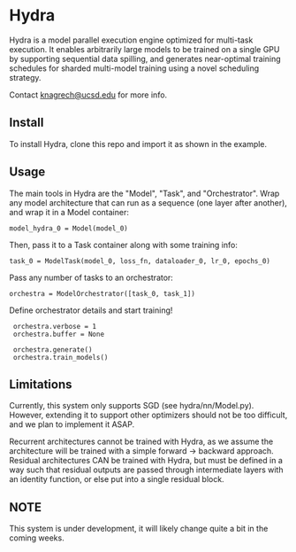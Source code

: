 # Hydra

Hydra is a model parallel execution engine optimized for multi-task execution. It enables arbitrarily large models to be trained on a single GPU by supporting sequential data spilling, and generates near-optimal training schedules for sharded multi-model training using a novel scheduling strategy.

Contact knagrech@ucsd.edu for more info.

## Install

To install Hydra, clone this repo and import it as shown in the example.


## Usage

The main tools in Hydra are the "Model", "Task", and "Orchestrator". Wrap any model architecture that can run as a sequence (one layer after another), and wrap it in a Model container:

`model_hydra_0 = Model(model_0)`

Then, pass it to a Task container along with some training info:

`task_0 = ModelTask(model_0, loss_fn, dataloader_0, lr_0, epochs_0)`

Pass any number of tasks to an orchestrator:

`orchestra = ModelOrchestrator([task_0, task_1])`

Define orchestrator details and start training!

``` 
 orchestra.verbose = 1
 orchestra.buffer = None

 orchestra.generate()
 orchestra.train_models()
```
## Limitations

Currently, this system only supports SGD (see hydra/nn/Model.py). However, extending it to support other optimizers
should not be too difficult, and we plan to implement it ASAP.

Recurrent architectures cannot be trained with Hydra, as we assume the architecture will be trained with a simple forward -> backward approach.
Residual architectures CAN be trained with Hydra, but must be defined in a way such that residual outputs are passed through intermediate layers
with an identity function, or else put into a single residual block.

## NOTE

This system is under development, it will likely change quite a bit in the coming weeks.


